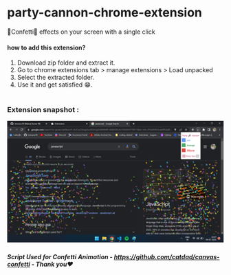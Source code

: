 # party-cannon-chrome-extension

🎉Confetti🎉 effects on your screen with a single click

#### how to add this extension?

1. Download zip folder and extract it.
2. Go to chrome extensions tab > manage extensions > Load unpacked
3. Select the extracted folder.
4. Use it and get satisfied 😁.
   <br/>
   <br/>

### Extension snapshot :

![Demo](./images/readmeImg.png)

##### Script Used for Confetti Animation - https://github.com/catdad/canvas-confetti - Thank you❤️

